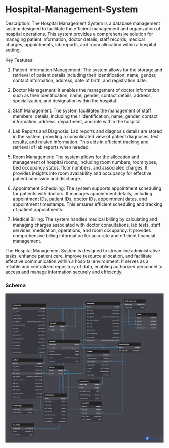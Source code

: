 # Hospital-Management-System

Description:
The Hospital Management System is a database management system designed to facilitate the efficient management and organization of hospital operations. This system provides a comprehensive solution for managing patient information, doctor details, staff records, medical charges, appointments, lab reports, and room allocation within a hospital setting.

Key Features:
1. Patient Information Management: The system allows for the storage and retrieval of patient details including their identification, name, gender, contact information, address, date of birth, and registration date.

2. Doctor Management: It enables the management of doctor information such as their identification, name, gender, contact details, address, specialization, and designation within the hospital.

3. Staff Management: The system facilitates the management of staff members' details, including their identification, name, gender, contact information, address, department, and role within the hospital.

4. Lab Reports and Diagnosis: Lab reports and diagnosis details are stored in the system, providing a consolidated view of patient diagnoses, test results, and related information. This aids in efficient tracking and retrieval of lab reports when needed.

5. Room Management: The system allows for the allocation and management of hospital rooms, including room numbers, room types, bed occupancy status, floor numbers, and associated charges. It provides insights into room availability and occupancy for effective patient admission and discharge.

6. Appointment Scheduling: The system supports appointment scheduling for patients with doctors. It manages appointment details, including appointment IDs, patient IDs, doctor IDs, appointment dates, and appointment timestamps. This ensures efficient scheduling and tracking of patient appointments.

7. Medical Billing: The system handles medical billing by calculating and managing charges associated with doctor consultations, lab tests, staff services, medication, operations, and room occupancy. It provides comprehensive billing information for accurate and efficient financial management.

The Hospital Management System is designed to streamline administrative tasks, enhance patient care, improve resource allocation, and facilitate effective communication within a hospital environment. It serves as a reliable and centralized repository of data, enabling authorized personnel to access and manage information securely and efficiently.

### Schema 
<img src="Schema.png" alt="Schmea">
